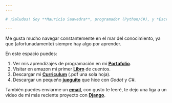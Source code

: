 ```yaml
---
---

# ¡Saludos! Soy **Mauricio Saavedra**, programador (Python/C#), y *Escritor novel*

---
```


Me gusta mucho navegar constantemente en el mar del conocimiento, ya que (afortunadamente) siempre hay algo por aprender.

En este espacio puedes:

1. Ver mis aprendizajes de programación en mi **[Portafolio]**.
2. Visitar en amazon mi primer **[Libro]** de cuentos.
3. Descargar mi **[Curriculum](/downloads/CV-MauricioSaavedra.pdf)** (.pdf una sola hoja).
4. Descargar un pequeño **[jueguito](/downloads/TortuguitaV1.zip)** que hice con *Godot* y *C#*.

También puedes enviarme un **[email]**, con gusto te leeré, te dejo una liga a un video de mi más reciente proyecto con **[Django]**.

[Portafolio]: /projects
[Libro]: https://a.co/d/fdZFatc
[email]: mailto:micorreodecontactopublico@gmail.com
[Django]: https://youtu.be/JGrvC7pxcjI
